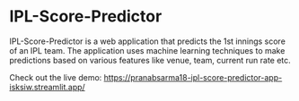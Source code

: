 # IPL-Score-Predictor
IPL-Score-Predictor is a web application that predicts the 1st innings score of an IPL team. The application uses machine learning techniques to make predictions based on various features like venue, team, current run rate etc.

Check out the live demo: https://pranabsarma18-ipl-score-predictor-app-isksiw.streamlit.app/
